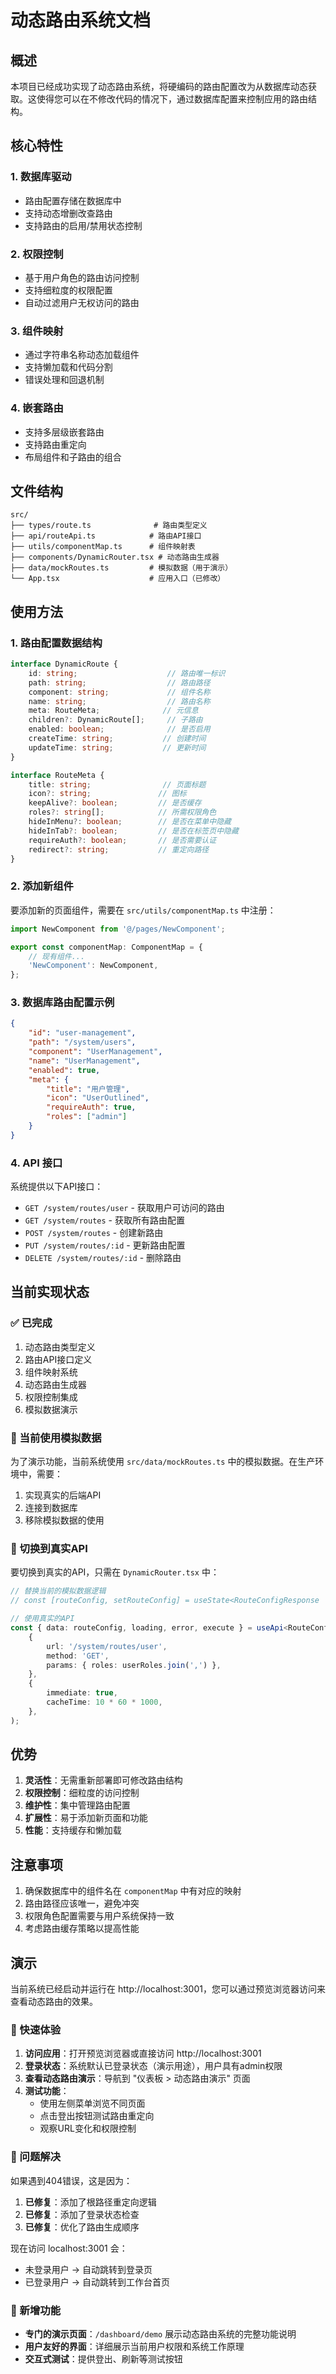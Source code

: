 # 动态路由系统文档

## 概述

本项目已经成功实现了动态路由系统，将硬编码的路由配置改为从数据库动态获取。这使得您可以在不修改代码的情况下，通过数据库配置来控制应用的路由结构。

## 核心特性

### 1. 数据库驱动
- 路由配置存储在数据库中
- 支持动态增删改查路由
- 支持路由的启用/禁用状态控制

### 2. 权限控制
- 基于用户角色的路由访问控制
- 支持细粒度的权限配置
- 自动过滤用户无权访问的路由

### 3. 组件映射
- 通过字符串名称动态加载组件
- 支持懒加载和代码分割
- 错误处理和回退机制

### 4. 嵌套路由
- 支持多层级嵌套路由
- 支持路由重定向
- 布局组件和子路由的组合

## 文件结构

```
src/
├── types/route.ts              # 路由类型定义
├── api/routeApi.ts            # 路由API接口
├── utils/componentMap.ts      # 组件映射表
├── components/DynamicRouter.tsx # 动态路由生成器
├── data/mockRoutes.ts         # 模拟数据（用于演示）
└── App.tsx                    # 应用入口（已修改）
```

## 使用方法

### 1. 路由配置数据结构

```typescript
interface DynamicRoute {
    id: string;                    // 路由唯一标识
    path: string;                  // 路由路径
    component: string;             // 组件名称
    name: string;                  // 路由名称
    meta: RouteMeta;              // 元信息
    children?: DynamicRoute[];     // 子路由
    enabled: boolean;              // 是否启用
    createTime: string;           // 创建时间
    updateTime: string;           // 更新时间
}

interface RouteMeta {
    title: string;                // 页面标题
    icon?: string;               // 图标
    keepAlive?: boolean;         // 是否缓存
    roles?: string[];            // 所需权限角色
    hideInMenu?: boolean;        // 是否在菜单中隐藏
    hideInTab?: boolean;         // 是否在标签页中隐藏
    requireAuth?: boolean;       // 是否需要认证
    redirect?: string;           // 重定向路径
}
```

### 2. 添加新组件

要添加新的页面组件，需要在 `src/utils/componentMap.ts` 中注册：

```typescript
import NewComponent from '@/pages/NewComponent';

export const componentMap: ComponentMap = {
    // 现有组件...
    'NewComponent': NewComponent,
};
```

### 3. 数据库路由配置示例

```json
{
    "id": "user-management",
    "path": "/system/users",
    "component": "UserManagement",
    "name": "UserManagement",
    "enabled": true,
    "meta": {
        "title": "用户管理",
        "icon": "UserOutlined",
        "requireAuth": true,
        "roles": ["admin"]
    }
}
```

### 4. API 接口

系统提供以下API接口：

- `GET /system/routes/user` - 获取用户可访问的路由
- `GET /system/routes` - 获取所有路由配置
- `POST /system/routes` - 创建新路由
- `PUT /system/routes/:id` - 更新路由配置
- `DELETE /system/routes/:id` - 删除路由

## 当前实现状态

### ✅ 已完成
1. 动态路由类型定义
2. 路由API接口定义
3. 组件映射系统
4. 动态路由生成器
5. 权限控制集成
6. 模拟数据演示

### 🔄 当前使用模拟数据
为了演示功能，当前系统使用 `src/data/mockRoutes.ts` 中的模拟数据。在生产环境中，需要：

1. 实现真实的后端API
2. 连接到数据库
3. 移除模拟数据的使用

### 🚀 切换到真实API

要切换到真实的API，只需在 `DynamicRouter.tsx` 中：

```typescript
// 替换当前的模拟数据逻辑
// const [routeConfig, setRouteConfig] = useState<RouteConfigResponse | null>(null);

// 使用真实的API
const { data: routeConfig, loading, error, execute } = useApi<RouteConfigResponse>(
    {
        url: '/system/routes/user',
        method: 'GET',
        params: { roles: userRoles.join(',') },
    },
    {
        immediate: true,
        cacheTime: 10 * 60 * 1000,
    },
);
```

## 优势

1. **灵活性**：无需重新部署即可修改路由结构
2. **权限控制**：细粒度的访问控制
3. **维护性**：集中管理路由配置
4. **扩展性**：易于添加新页面和功能
5. **性能**：支持缓存和懒加载

## 注意事项

1. 确保数据库中的组件名在 `componentMap` 中有对应的映射
2. 路由路径应该唯一，避免冲突
3. 权限角色配置需要与用户系统保持一致
4. 考虑路由缓存策略以提高性能

## 演示

当前系统已经启动并运行在 http://localhost:3001，您可以通过预览浏览器访问来查看动态路由的效果。

### 🎯 快速体验

1. **访问应用**：打开预览浏览器或直接访问 http://localhost:3001
2. **登录状态**：系统默认已登录状态（演示用途），用户具有admin权限
3. **查看动态路由演示**：导航到 "仪表板 > 动态路由演示" 页面
4. **测试功能**：
   - 使用左侧菜单浏览不同页面
   - 点击登出按钮测试路由重定向
   - 观察URL变化和权限控制

### 🔄 问题解决

如果遇到404错误，这是因为：
1. **已修复**：添加了根路径重定向逻辑
2. **已修复**：添加了登录状态检查
3. **已修复**：优化了路由生成顺序

现在访问 localhost:3001 会：
- 未登录用户 → 自动跳转到登录页
- 已登录用户 → 自动跳转到工作台首页

### 🎨 新增功能

- **专门的演示页面**：`/dashboard/demo` 展示动态路由系统的完整功能说明
- **用户友好的界面**：详细展示当前用户权限和系统工作原理
- **交互式测试**：提供登出、刷新等测试按钮